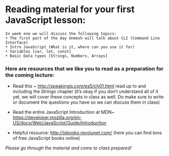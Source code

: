 # Reading material for your first JavaScript lesson:

```
In week one we will discuss the following topics:
• The first part of the day Unmesh will talk about CLI (Command Line Interface)
• Intro JavaScript (What is it, where can you use it for)
• Variables [var, let, const]
• Basic Data types [Strings, Numbers, Arrays]
```

### Here are resources that we like you to read as a preparation for the coming lecture:

- Read this ~ http://speakingjs.com/es5/ch01.html read up to and including the *Strings* chapter (it’s okay if you don’t understand all of it yet, we will cover these concepts in class as well. Do make sure to write or document the questions you have so we can discuss them in class)

- Read the entire JavaScript Introduction at MDN~ https://developer.mozilla.org/en-US/docs/Web/JavaScript/Guide/Introduction

- Helpful resource: http://jsbooks.revolunet.com/ (here you can find tons of free JavaScript books online)

_Please go through the material and come to class prepared!_
